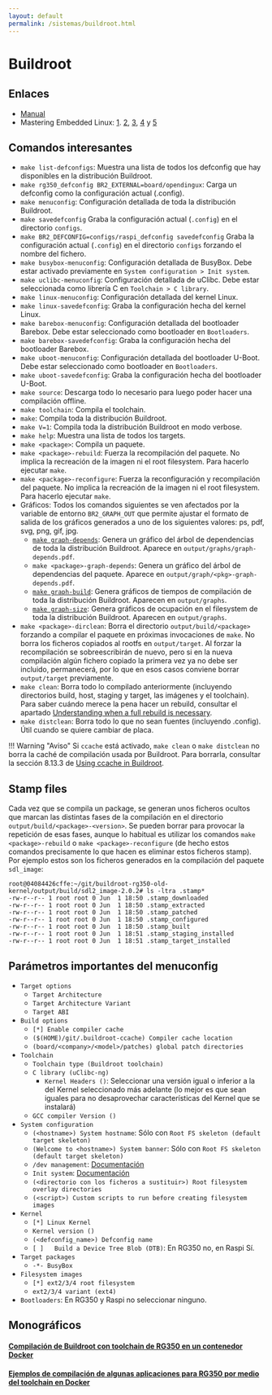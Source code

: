 ```yaml
---
layout: default
permalink: /sistemas/buildroot.html
---
```


# Buildroot

## Enlaces

* [Manual](https://buildroot.org/downloads/manual/manual.html)
* Mastering Embedded Linux: [1](https://www.thirtythreeforty.net/posts/2019/08/mastering-embedded-linux-part-1-concepts/). [2](https://www.thirtythreeforty.net/posts/2019/12/mastering-embedded-linux-part-2-hardware/), [3](https://www.thirtythreeforty.net/posts/2020/01/mastering-embedded-linux-part-3-buildroot/), [4](https://www.thirtythreeforty.net/posts/2020/03/mastering-embedded-linux-part-4-adding-features/#commento-login-box-container) y [5](https://www.thirtythreeforty.net/posts/2020/05/mastering-embedded-linux-part-5-platform-daemons/)

## Comandos interesantes

* `make list-defconfigs`: Muestra una lista de todos los defconfig que hay disponibles en la distribución Buildroot.
* `make rg350_defconfig BR2_EXTERNAL=board/opendingux`: Carga un defconfig como la configuración actual (.config).
* `make menuconfig`: Configuración detallada de toda la distribución Buildroot.
* `make savedefconfig` Graba la configuración actual (`.config`) en el directorio `configs`.
* `make BR2_DEFCONFIG=configs/raspi_defconfig savedefconfig` Graba la configuración actual (`.config`) en el directorio `configs` forzando el nombre del fichero.
* `make busybox-menuconfig`: Configuración detallada de BusyBox. Debe estar activado previamente en `System configuration > Init system`.
* `make uclibc-menuconfig`: Configuración detallada de uClibc. Debe estar seleccionada como librería C en `Toolchain > C library`.
* `make linux-menuconfig`: Configuración detallada del kernel Linux.
* `make linux-savedefconfig`: Graba la configuración hecha del kernel Linux.
* `make barebox-menuconfig`: Configuración detallada del bootloader Barebox. Debe estar seleccionado como bootloader en `Bootloaders`.
* `make barebox-savedefconfig`: Graba la configuración hecha del bootloader Barebox.
* `make uboot-menuconfig`: Configuración detallada del bootloader U-Boot. Debe estar seleccionado como bootloader en `Bootloaders`.
* `make uboot-savedefconfig`: Graba la configuración hecha del bootloader U-Boot.
* `make source`: Descarga todo lo necesario para luego poder hacer una compilación offline.
* `make toolchain`: Compila el toolchain.
* `make`: Compila toda la distribución Buildroot.
* `make V=1`: Compila toda la distribución Buildroot en modo verbose.
* `make help`: Muestra una lista de todos los targets.
* `make <package>`: Compila un paquete.
* `make <package>-rebuild`: Fuerza la recompilación del paquete. No implica la recreación de la imagen ni el root filesystem. Para hacerlo ejecutar `make`.
* `make <package>-reconfigure`: Fuerza la reconfiguración y recompilación del paquete. No implica la recreación de la imagen ni el root filesystem. Para hacerlo ejecutar `make`.
* Gráficos: Todos los comandos siguientes se ven afectados por la variable de entorno `BR2_GRAPH_OUT` que permite ajustar el formato de salida de los gráficos generados a uno de los siguientes valores: ps, pdf, svg, png, gif, jpg.
    * [`make graph-depends`](https://buildroot.org/downloads/manual/manual.html#_graphing_the_dependencies_between_packages): Genera un gráfico del árbol de dependencias de toda la distribución Buildroot. Aparece en `output/graphs/graph-depends.pdf`.
    * `make <package>-graph-depends`: Genera un gráfico del árbol de dependencias del paquete. Aparece en `output/graph/<pkg>-graph-depends.pdf`.
    * [`make graph-build`](https://buildroot.org/downloads/manual/manual.html#_graphing_the_build_duration): Genera gráficos de tiempos de compilación de toda la distribución Buildroot. Aparecen en `output/graphs`.
    * [`make graph-size`](https://buildroot.org/downloads/manual/manual.html#graph-size): Genera gráficos de ocupación en el filesystem de toda la distribución Buildroot. Aparecen en `output/graphs`.
* `make <package>-dirclean`: Borra el directorio `output/build/<package>` forzando a compilar el paquete en próximas invocaciones de `make`. No borra los ficheros copiados al rootfs en `output/target`. Al forzar la recompilación se sobreescribirán de nuevo, pero si en la nueva compilación algún fichero copiado la primera vez ya no debe ser incluido, permanecerá, por lo que en esos casos conviene borrar `output/target` previamente.
* `make clean`: Borra todo lo compilado anteriormente (incluyendo directorios build, host, staging y target, las imágenes y el toolchain). Para saber cuándo merece la pena hacer un rebuild, consultar el apartado [Understanding when a full rebuild is necessary](https://buildroot.org/downloads/manual/manual.html#full-rebuild).
* `make distclean`: Borra todo lo que no sean fuentes (incluyendo .config). Útil cuando se quiere cambiar de placa.

!!! Warning "Aviso"
    Si `ccache` está activado, `make clean` o `make distclean` no borra la caché de compilación usada por Buildroot. Para borrarla, consultar la sección 8.13.3 de [Using ccache in Buildroot](https://buildroot.org/downloads/manual/manual.html#ccache).

## Stamp files

Cada vez que se compila un package, se generan unos ficheros ocultos que marcan las distintas fases de la compilación en el directorio `output/build/<package>-<version>`. Se pueden borrar para provocar la repetición de esas fases, aunque lo habitual es utilizar los comandos `make <package>-rebuild` o `make <package>-reconfigure` (de hecho estos comandos precisamente lo que hacen es eliminar estos ficheros stamp). Por ejemplo estos son los ficheros generados en la compilación del paquete `sdl_image`:

```
root@04084426cffe:~/git/buildroot-rg350-old-kernel/output/build/sdl2_image-2.0.2# ls -ltra .stamp*
-rw-r--r-- 1 root root 0 Jun  1 18:50 .stamp_downloaded
-rw-r--r-- 1 root root 0 Jun  1 18:50 .stamp_extracted
-rw-r--r-- 1 root root 0 Jun  1 18:50 .stamp_patched
-rw-r--r-- 1 root root 0 Jun  1 18:50 .stamp_configured
-rw-r--r-- 1 root root 0 Jun  1 18:50 .stamp_built
-rw-r--r-- 1 root root 0 Jun  1 18:51 .stamp_staging_installed
-rw-r--r-- 1 root root 0 Jun  1 18:51 .stamp_target_installed
```

## Parámetros importantes del menuconfig

* `Target options`
    * `Target Architecture`
    * `Target Architecture Variant`
    * `Target ABI`
* `Build options`
    * `[*] Enable compiler cache`
    * `($(HOME)/git/.buildroot-ccache) Compiler cache location`
    * `(board/<company>/<model>/patches) global patch directories`
* `Toolchain`
    * `Toolchain type (Buildroot toolchain)`
    * `C library (uClibc-ng)`
        * `Kernel Headers ()`: Seleccionar una versión igual o inferior a la del Kernel seleccionado más adelante (lo mejor es que sean iguales para no desaprovechar características del Kernel que se instalará)
    * `GCC compiler Version ()`
* `System configuration`
    * `(<hostname>) System hostname`: Sólo con `Root FS skeleton (default target skeleton)`
    * `(Welcome to <hostname>) System banner`: Sólo con `Root FS skeleton (default target skeleton)`
    * `/dev management`: [Documentación](https://buildroot.org/downloads/manual/manual.html#_dev_management)
    * `Init system`: [Documentación](https://buildroot.org/downloads/manual/manual.html#_init_system)
    * `(<directorio con los ficheros a sustituir>) Root filesystem overlay directories`
    * `(<script>) Custom scripts to run before creating filesystem images`
* `Kernel`
    * `[*] Linux Kernel`
    * `Kernel version ()`
    * `(<defconfig_name>) Defconfig name`
    * `[ ]   Build a Device Tree Blob (DTB)`: En RG350 no, en Raspi Sí.
* `Target packages`
    * `-*- BusyBox`
* `Filesystem images`
    * `[*] ext2/3/4 root filesystem`
    * `ext2/3/4 variant (ext4)`
* `Bootloaders`: En RG350 y Raspi no seleccionar ninguno.

## Monográficos

#### [Compilación de Buildroot con toolchain de RG350 en un contenedor Docker](/2020-05-25-rg350_docker_buildroot.html)

#### [Ejemplos de compilación de algunas aplicaciones para RG350 por medio del toolchain en Docker](/2020-05-31-rg350_compile.html)
